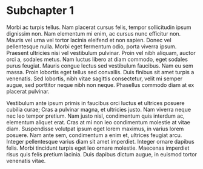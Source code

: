 Subchapter 1
============

Morbi ac turpis tellus. Nam placerat cursus felis, tempor sollicitudin ipsum dignissim non. Nam elementum mi enim, ac cursus nunc efficitur non. Mauris vel urna vel tortor lacinia eleifend et non sapien. Donec vel pellentesque nulla. Morbi eget fermentum odio, porta viverra ipsum. Praesent ultricies nisi vel vestibulum pulvinar. Proin vel nibh aliquam, auctor orci a, sodales metus. Nam luctus libero at diam commodo, eget sodales purus feugiat. Mauris congue lectus sed vestibulum faucibus. Nam eu sem massa. Proin lobortis eget tellus sed convallis. Duis finibus sit amet turpis a venenatis. Sed lobortis, nibh vitae sagittis consectetur, velit mi semper augue, sed porttitor neque nibh non neque. Phasellus commodo diam at ex placerat pulvinar.

Vestibulum ante ipsum primis in faucibus orci luctus et ultrices posuere cubilia curae; Cras a pulvinar magna, et ultricies justo. Nam viverra neque nec leo tempor pretium. Nam justo nisl, condimentum quis interdum ac, elementum aliquet erat. Cras at mi non leo condimentum molestie at vitae diam. Suspendisse volutpat ipsum eget lorem maximus, in varius lorem posuere. Nam ante sem, condimentum a enim et, ultrices feugiat arcu. Integer pellentesque varius diam sit amet imperdiet. Integer ornare dapibus felis. Morbi tincidunt turpis eget leo ornare molestie. Maecenas imperdiet risus quis felis pretium lacinia. Duis dapibus dictum augue, in euismod tortor venenatis vitae.

